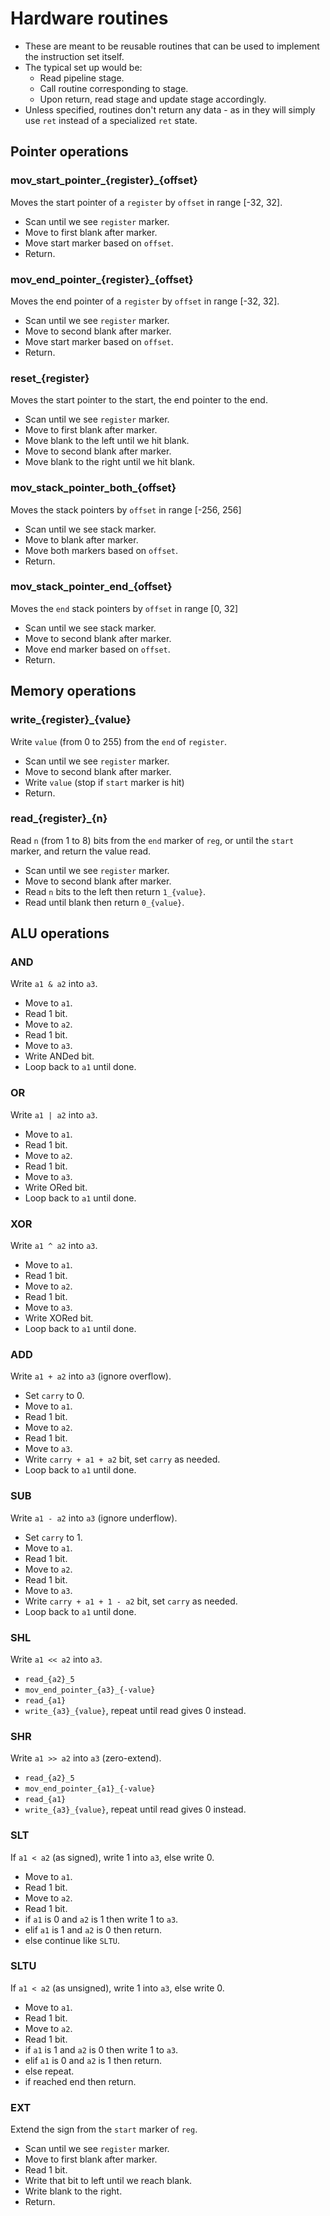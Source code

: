 # Hardware routines

- These are meant to be reusable routines that can be used to implement the instruction set itself.
- The typical set up would be:
  - Read pipeline stage.
  - Call routine corresponding to stage.
  - Upon return, read stage and update stage accordingly.
- Unless specified, routines don't return any data - as in they will simply use `ret` instead of a specialized `ret` state.

## Pointer operations
### mov_start_pointer_{register}_{offset}

Moves the start pointer of a `register` by `offset` in range [-32, 32].

- Scan until we see `register` marker.
- Move to first blank after marker.
- Move start marker based on `offset`.
- Return.

### mov_end_pointer_{register}_{offset}

Moves the end pointer of a `register` by `offset` in range [-32, 32].

- Scan until we see `register` marker.
- Move to second blank after marker.
- Move start marker based on `offset`.
- Return.

### reset_{register}

Moves the start pointer to the start, the end pointer to the end.
- Scan until we see `register` marker.
- Move to first blank after marker.
- Move blank to the left until we hit blank.
- Move to second blank after marker.
- Move blank to the right until we hit blank.

### mov_stack_pointer_both_{offset}

Moves the stack pointers by `offset` in range [-256, 256]

- Scan until we see stack marker.
- Move to blank after marker.
- Move both markers based on `offset`.
- Return.

### mov_stack_pointer_end_{offset}

Moves the `end` stack pointers by `offset` in range [0, 32]

- Scan until we see stack marker.
- Move to second blank after marker.
- Move end marker based on `offset`.
- Return.


## Memory operations



### write_{register}_{value}
Write `value` (from 0 to 255) from the `end` of `register`.

- Scan until we see `register` marker.
- Move to second blank after marker.
- Write `value` (stop if `start` marker is hit)
- Return.


### read_{register}_{n}
Read `n` (from 1 to 8) bits from the `end` marker of `reg`, or until the `start` marker, and return the value read.

- Scan until we see `register` marker.
- Move to second blank after marker.
- Read `n` bits to the left then return `1_{value}`.
- Read until blank then return `0_{value}`.

## ALU operations

### AND

Write `a1 & a2` into `a3`.

- Move to `a1`.
- Read 1 bit.
- Move to `a2`.
- Read 1 bit.
- Move to `a3`.
- Write ANDed bit.
- Loop back to `a1` until done.

### OR

Write `a1 | a2` into `a3`.

- Move to `a1`.
- Read 1 bit.
- Move to `a2`.
- Read 1 bit.
- Move to `a3`.
- Write ORed bit.
- Loop back to `a1` until done.


### XOR

Write `a1 ^ a2` into `a3`.

- Move to `a1`.
- Read 1 bit.
- Move to `a2`.
- Read 1 bit.
- Move to `a3`.
- Write XORed bit.
- Loop back to `a1` until done.


### ADD

Write `a1 + a2` into `a3` (ignore overflow).

- Set `carry` to 0.
- Move to `a1`.
- Read 1 bit.
- Move to `a2`.
- Read 1 bit.
- Move to `a3`.
- Write `carry + a1 + a2` bit, set `carry` as needed.
- Loop back to `a1` until done.


### SUB

Write `a1 - a2` into `a3` (ignore underflow).

- Set `carry` to 1.
- Move to `a1`.
- Read 1 bit.
- Move to `a2`.
- Read 1 bit.
- Move to `a3`.
- Write `carry + a1 + 1 - a2` bit, set `carry` as needed.
- Loop back to `a1` until done.


### SHL

Write `a1 << a2` into `a3`.

- `read_{a2}_5`
- `mov_end_pointer_{a3}_{-value}`
- `read_{a1}`
- `write_{a3}_{value}`, repeat until read gives 0 instead.


### SHR

Write `a1 >> a2` into `a3` (zero-extend).
- `read_{a2}_5`
- `mov_end_pointer_{a1}_{-value}`
- `read_{a1}`
- `write_{a3}_{value}`, repeat until read gives 0 instead.

### SLT

If `a1 < a2` (as signed), write 1 into `a3`, else write 0.

- Move to `a1`.
- Read 1 bit.
- Move to `a2`.
- Read 1 bit.
- if `a1` is 0 and `a2` is 1 then write 1 to `a3`.
- elif `a1` is 1 and `a2` is 0 then return.
- else continue like `SLTU`.

### SLTU

If `a1 < a2` (as unsigned), write 1 into `a3`, else write 0.

- Move to `a1`.
- Read 1 bit.
- Move to `a2`.
- Read 1 bit.
- if `a1` is 1 and `a2` is 0 then write 1 to `a3`.
- elif `a1` is 0 and `a2` is 1 then return.
- else repeat.
- if reached end then return.

### EXT
Extend the sign from the `start` marker of `reg`.

- Scan until we see `register` marker.
- Move to first blank after marker.
- Read 1 bit.
- Write that bit to left until we reach blank.
- Write blank to the right.
- Return.

